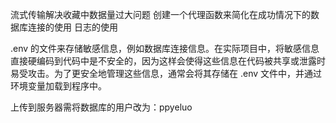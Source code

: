 流式传输解决收藏中数据量过大问题
创建一个代理函数来简化在成功情况下的数据库连接的使用
日志的使用

.env 的文件来存储敏感信息，例如数据库连接信息。在实际项目中，将敏感信息直接硬编码到代码中是不安全的，因为这样会使得这些信息在代码被共享或泄露时易受攻击。为了更安全地管理这些信息，通常会将其存储在 .env 文件中，并通过环境变量加载到程序中。

上传到服务器需将数据库的用户改为：ppyeluo